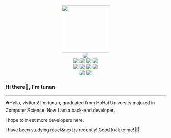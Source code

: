 <div id="avatar" align="center">
  <img src="https://media.giphy.com/media/WIQ0N0OUvei1OW1h9Z/giphy.gif" width="150"/>
</div>
<div id="badges-row1" align="center">
  <img src="https://img.shields.io/github/followers/here-tunan?logo=github"/>
</div>

<div id="badges-row2" align="center">
  <img src="https://img.shields.io/badge/Java-gray"/>
  <img src="https://img.shields.io/badge/Golang-8bbbec?logo=go"/>
  <img src="https://img.shields.io/badge/python-yellow?logo=python"/>
  <img src="https://img.shields.io/badge/rust-red?logo=rust"/>
</div>

<div id="badges-row2" align="center">
  <img src="https://img.shields.io/badge/mysql-pink?logo=mysql"/>
  <img src="https://img.shields.io/badge/MongoDB-olive green?logo=mongodb"/>
  <img src="https://img.shields.io/badge/redis-red?logo=redis"/>
  <img src="https://img.shields.io/badge/ES-blue?logo=elastic"/>
</div>

<div id="badges-row3" align="center">
  <img src="https://img.shields.io/badge/React-blue?logo=react"/>
  <img src="https://img.shields.io/badge/Vue-green?logo=vue.js"/>  
</div>

  ### Hi there👋, I'm tunan
---

☘️Hello, visitors! I'm tunan, graduated from HoHai University majored in Computer Science. Now I am a back-end developer. 

I hope to meet more developers here.

I have been studying react&next.js recently! Good luck to me!🏋️‍♀️

